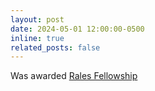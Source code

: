 ```yaml
---
layout: post
date: 2024-05-01 12:00:00-0500
inline: true
related_posts: false
---
```


Was awarded [Rales Fellowship](https://www.cmu.edu/graduate/funding/rales/index.html)
